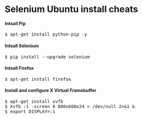 Selenium Ubuntu install cheats
==============================

<h4>Intsall Pip</h4>
<pre>
$ apt-get install python-pip -y
</pre>

<h4>Intsall Selenium</h4>
<pre>
$ pip install --upgrade selenium
</pre>

<h4>Intsall Firefox</h4>
<pre>
$ apt-get install firefox
</pre>

<h4>Install and configure X Virtual Framebuffer</h4>
<pre>
$ apt-get install xvfb
$ Xvfb :1 -screen 0 800x600x24 > /dev/null 2>&1 &
$ export DISPLAY=:1
</pre>
